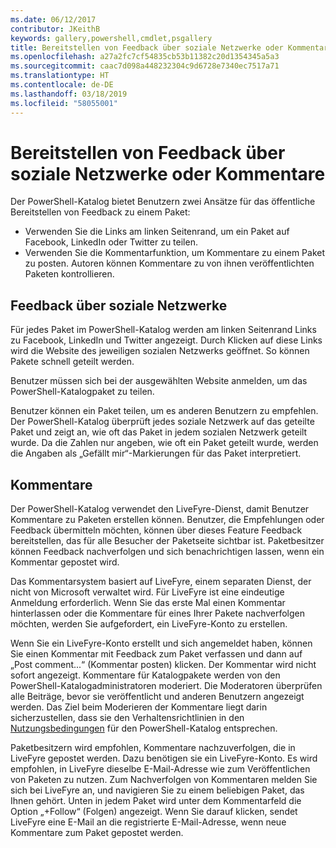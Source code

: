 ```yaml
---
ms.date: 06/12/2017
contributor: JKeithB
keywords: gallery,powershell,cmdlet,psgallery
title: Bereitstellen von Feedback über soziale Netzwerke oder Kommentare
ms.openlocfilehash: a27a2fc7cf54835cb53b11382c20d1354345a5a3
ms.sourcegitcommit: caac7d098a448232304c9d6728e7340ec7517a71
ms.translationtype: HT
ms.contentlocale: de-DE
ms.lasthandoff: 03/18/2019
ms.locfileid: "58055001"
---
```

# <a name="providing-feedback-via-social-media-or-comments"></a>Bereitstellen von Feedback über soziale Netzwerke oder Kommentare

Der PowerShell-Katalog bietet Benutzern zwei Ansätze für das öffentliche Bereitstellen von Feedback zu einem Paket:

- Verwenden Sie die Links am linken Seitenrand, um ein Paket auf Facebook, LinkedIn oder Twitter zu teilen.
- Verwenden Sie die Kommentarfunktion, um Kommentare zu einem Paket zu posten. Autoren können Kommentare zu von ihnen veröffentlichten Paketen kontrollieren.

## <a name="social-media-feedback"></a>Feedback über soziale Netzwerke

Für jedes Paket im PowerShell-Katalog werden am linken Seitenrand Links zu Facebook, LinkedIn und Twitter angezeigt.
Durch Klicken auf diese Links wird die Website des jeweiligen sozialen Netzwerks geöffnet. So können Pakete schnell geteilt werden.

Benutzer müssen sich bei der ausgewählten Website anmelden, um das PowerShell-Katalogpaket zu teilen.

Benutzer können ein Paket teilen, um es anderen Benutzern zu empfehlen.
Der PowerShell-Katalog überprüft jedes soziale Netzwerk auf das geteilte Paket und zeigt an, wie oft das Paket in jedem sozialen Netzwerk geteilt wurde.
Da die Zahlen nur angeben, wie oft ein Paket geteilt wurde, werden die Angaben als „Gefällt mir“-Markierungen für das Paket interpretiert.

## <a name="comments"></a>Kommentare

Der PowerShell-Katalog verwendet den LiveFyre-Dienst, damit Benutzer Kommentare zu Paketen erstellen können.
Benutzer, die Empfehlungen oder Feedback übermitteln möchten, können über dieses Feature Feedback bereitstellen, das für alle Besucher der Paketseite sichtbar ist.
Paketbesitzer können Feedback nachverfolgen und sich benachrichtigen lassen, wenn ein Kommentar gepostet wird.

Das Kommentarsystem basiert auf LiveFyre, einem separaten Dienst, der nicht von Microsoft verwaltet wird. Für LiveFyre ist eine eindeutige Anmeldung erforderlich.
Wenn Sie das erste Mal einen Kommentar hinterlassen oder die Kommentare für eines Ihrer Pakete nachverfolgen möchten, werden Sie aufgefordert, ein LiveFyre-Konto zu erstellen.

Wenn Sie ein LiveFyre-Konto erstellt und sich angemeldet haben, können Sie einen Kommentar mit Feedback zum Paket verfassen und dann auf „Post comment...“ (Kommentar posten) klicken. Der Kommentar wird nicht sofort angezeigt.
Kommentare für Katalogpakete werden von den PowerShell-Katalogadministratoren moderiert. Die Moderatoren überprüfen alle Beiträge, bevor sie veröffentlicht und anderen Benutzern angezeigt werden.
Das Ziel beim Moderieren der Kommentare liegt darin sicherzustellen, dass sie den Verhaltensrichtlinien in den [Nutzungsbedingungen](https://www.powershellgallery.com/policies/Terms) für den PowerShell-Katalog entsprechen.

Paketbesitzern wird empfohlen, Kommentare nachzuverfolgen, die in LiveFyre gepostet werden.
Dazu benötigen sie ein LiveFyre-Konto. Es wird empfohlen, in LiveFyre dieselbe E-Mail-Adresse wie zum Veröffentlichen von Paketen zu nutzen.
Zum Nachverfolgen von Kommentaren melden Sie sich bei LiveFyre an, und navigieren Sie zu einem beliebigen Paket, das Ihnen gehört.
Unten in jedem Paket wird unter dem Kommentarfeld die Option „+Follow“ (Folgen) angezeigt.
Wenn Sie darauf klicken, sendet LiveFyre eine E-Mail an die registrierte E-Mail-Adresse, wenn neue Kommentare zum Paket gepostet werden.
